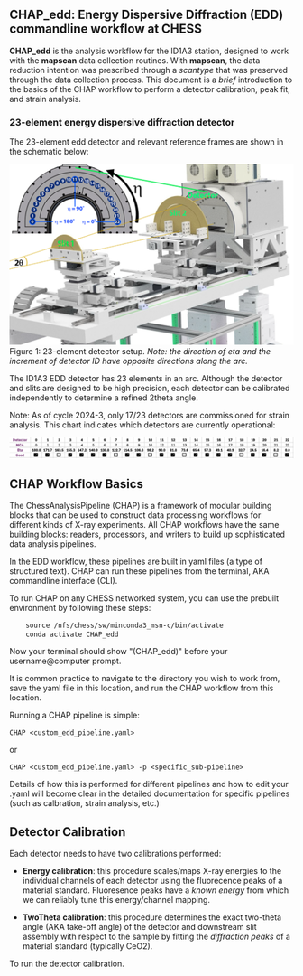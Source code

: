 ## CHAP_edd: Energy Dispersive Diffraction (EDD) commandline workflow at CHESS

 **CHAP_edd** is the analysis workflow for the ID1A3 station, designed to work with the **mapscan** data collection routines. With **mapscan**, the data reduction intention was prescribed through a *scantype* that was preserved through the data collection process. This document is a *brief* introduction to the basics of the CHAP workflow to perform a detector calibration, peak fit, and strain analysis. 

 ### 23-element energy dispersive diffraction detector

The 23-element edd detector and relevant reference frames are shown in the schematic below: 
 
![alt text](figures/edd_detector.png) Figure 1: 23-element detector setup. *Note: the direction of eta and the increment of detector ID have opposite directions along the arc.* 

The ID1A3 EDD detector has 23 elements in an arc. Although the detector and slits are designed to be high precision, each detector can be calibrated independently to determine a refined 2theta angle.


Note: As of cycle 2024-3, only 17/23 detectors are commissioned for strain analysis. This chart indicates which detectors are currently operational: 

![alt text](figures/cycle2024-3_gooddet.png)

## CHAP Workflow Basics

The ChessAnalysisPipeline (CHAP) is a framework of modular building blocks that can be used to construct data processing workflows for different kinds of X-ray experiments. All CHAP workflows have the same building blocks: readers, processors, and writers to build up sophisticated data analysis pipelines. 

In the EDD workflow, these pipelines are built in yaml files (a type of structured text). CHAP can run these pipelines from the terminal, AKA commandline interface (CLI). 

To run CHAP on any CHESS networked system, you can use the prebuilt environment by following these steps: 

        source /nfs/chess/sw/minconda3_msn-c/bin/activate
        conda activate CHAP_edd

Now your terminal should show "(CHAP_edd)" before your username@computer prompt. 

It is common practice to navigate to the directory you wish to work from, save the yaml file in this location, and run the CHAP workflow from this location. 

Running a CHAP pipeline is simple: 

    CHAP <custom_edd_pipeline.yaml>

or 

    CHAP <custom_edd_pipeline.yaml> -p <specific_sub-pipeline>


Details of how this is performed for different pipelines and how to edit your .yaml will become clear in the detailed documentation for specific pipelines (such as calbration, strain analysis, etc.)

## Detector Calibration

Each detector needs to have two calibrations performed:
 - **Energy calibration**: this procedure scales/maps X-ray energies to the individual channels of each detector using the fluorecence peaks of a material standard. Fluoresence peaks have a *known energy* from which we can reliably tune this energy/channel mapping. 

 - **TwoTheta calibration**: this procedure determines the exact two-theta angle (AKA take-off angle) of the detector and downstream slit assembly with respect to the sample by fitting the *diffraction peaks* of a material standard (typically CeO2). 

 To run the detector calibration. 




